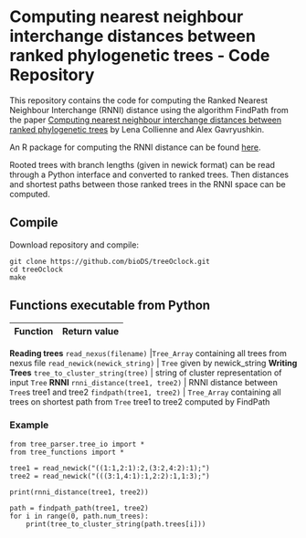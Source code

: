 # Computing nearest neighbour interchange distances between ranked phylogenetic trees - Code Repository

This repository contains the code for computing the Ranked Nearest Neighbour Interchange (RNNI) distance using the algorithm FindPath from the paper [Computing nearest neighbour interchange distances between ranked phylogenetic trees](https://doi.org/10.1007/s00285-021-01567-5) by Lena Collienne and Alex Gavryushkin.

An R package for computing the RNNI distance can be found [here](https://github.com/bioDS/rrnni).

Rooted trees with branch lengths (given in newick format) can be read through a Python interface and converted to ranked trees.
Then distances and shortest paths between those ranked trees in the RNNI space can be computed.


## Compile

Download repository and compile:

    git clone https://github.com/bioDS/treeOclock.git
    cd treeOclock
    make


## Functions executable from Python

Function | Return value
--- | ---
**Reading trees**
`read_nexus(filename)` |`Tree_Array` containing all trees from nexus file
`read_newick(newick_string)` | `Tree` given by newick_string
**Writing Trees**
`tree_to_cluster_string(tree)` | string of cluster representation of input `Tree`
**RNNI**
`rnni_distance(tree1, tree2)` | RNNI distance between `Tree`s tree1 and tree2
`findpath(tree1, tree2)` | `Tree_Array` containing all trees on shortest path from `Tree` tree1 to tree2 computed by FindPath

### Example

```
from tree_parser.tree_io import *
from tree_functions import *

tree1 = read_newick("((1:1,2:1):2,(3:2,4:2):1);")
tree2 = read_newick("(((3:1,4:1):1,2:2):1,1:3);")

print(rnni_distance(tree1, tree2))

path = findpath_path(tree1, tree2)
for i in range(0, path.num_trees):
    print(tree_to_cluster_string(path.trees[i]))
```